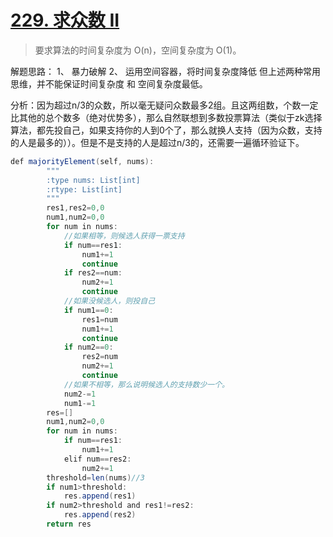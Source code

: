 # [229. 求众数 II](https://leetcode-cn.com/problems/majority-element-ii/comments/)

> 要求算法的时间复杂度为 O(n)，空间复杂度为 O(1)。

解题思路：
1、 暴力破解
2、 运用空间容器，将时间复杂度降低
但上述两种常用思维，并不能保证时间复杂度 和 空间复杂度最低。 

分析：因为超过n/3的众数，所以毫无疑问众数最多2组。且这两组数，个数一定比其他的总个数多（绝对优势多），那么自然联想到多数投票算法（类似于zk选择算法，都先投自己，如果支持你的人到0个了，那么就换人支持（因为众数，支持的人是最多的））。但是不是支持的人是超过n/3的，还需要一遍循环验证下。  

```java
def majorityElement(self, nums):
        """
        :type nums: List[int]
        :rtype: List[int]
        """
        res1,res2=0,0
        num1,num2=0,0
        for num in nums:
            //如果相等，则候选人获得一票支持
            if num==res1:
                num1+=1
                continue
            if res2==num:
                num2+=1
                continue
            //如果没候选人，则投自己    
            if num1==0:
                res1=num
                num1+=1
                continue
            if num2==0:
                res2=num
                num2+=1
                continue
            //如果不相等，那么说明候选人的支持数少一个。    
            num2-=1
            num1-=1
        res=[]
        num1,num2=0,0
        for num in nums:
            if num==res1:
                num1+=1
            elif num==res2:
                num2+=1
        threshold=len(nums)//3
        if num1>threshold:
            res.append(res1)
        if num2>threshold and res1!=res2:
            res.append(res2)
        return res
```